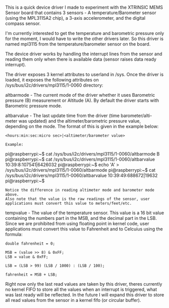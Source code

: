 This is a quick device driver I made to experiment with the XTRINSIC
MEMS Sensor board that contains 3 sensors - A temperature/Barometer
sensor (using the MPL3115A2 chip), a 3-axis accelerometer, and the 
digital compass sensor.

I'm currently interested to get the temperature and barometric pressure
only for the moment, I would have to write the other drivers later.
So this driver is named mpl3115 from the temperature/barometer sensor
on the board.

The device driver works by handling the interrupt lines from the sensor
and reading them only when there is available data (sensor raises data
ready interrupt). 

The driver exposes 3 kernel attributes to userland in /sys. Once the
driver is loaded, it exposes the following attributes on 
/sys/bus/i2c/drivers/mpl3115/1-0060 directory:

altbarmode - The current mode of the driver whether it uses Barometric
    pressure (B) measurement or Altitude (A). By default the driver
    starts with Barometric pressure mode.

altbarvalue - The last update time from the driver (time barometer/alti-
    meter was updated) and the altimeter/barometric pressure value, 
    depending on the mode. The format of this is given in the example
    below:

    <hours:min:sec:micro sec>|<altimeter/barometer value>

    Example:

pi@raspberrypi:~$ cat /sys/bus/i2c/drivers/mpl3115/1-0060/altbarmode
B
pi@raspberrypi:~$ cat /sys/bus/i2c/drivers/mpl3115/1-0060/altbarvalue
10:39:8:107541|6426032
pi@raspberrypi:~$ echo 'A' > /sys/bus/i2c/drivers/mpl3115/1-0060/altbarmode
pi@raspberrypi:~$ cat /sys/bus/i2c/drivers/mpl3115/1-0060/altbarvalue
10:39:49:688672|19632
pi@raspberrypi:~$


    Notice the difference in reading altimeter mode and barometer mode above.
    Also note that the value is the raw readings of the sensor, user
    applications must convert this value to meters/feet/etc.

tempvalue - The value of the temperature sensor. This value is a 16 bit value
    containing the numbers part in the MSB, and the decimal part in the LSB.
    Since we are prohibited from using floating point in kernel code, user 
    applications must convert this value to Fahrenheit and to Celcuius 
    using the formula:

    double fahrenheit = 0;

    MSB = (value >> 8) & 0xFF;
    LSB = value & 0xFF;

    LSB = (LSB > 99) (LSB / 1000) : (LSB / 100);
   
    fahrenheit = MSB + LSB;


Right now only the last read values are taken by this driver, theres currently
no kernel FIFO to store all the values when an interrupt is triggered, what was
last ready will be reflected. In the future I will expand this driver to store
all read values from the sensor in a kernel fifo (or circular buffer).




    
